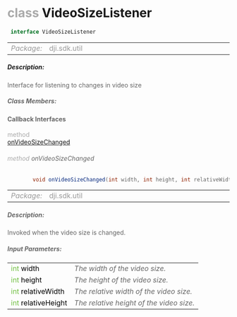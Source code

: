 <div class="article"><h1 ><font color="#AAA">class </font>VideoSizeListener</h1></div>

~~~java
 interface VideoSizeListener 
~~~

<html><table class="table-supportedby"><tr valign="top"><td width=15%><font color="#999"><i>Package:</i></td><td width=85%><font color="#999">dji.sdk.util</td></tr></table></html>



##### Description:



<font color="#666">Interface for listening to changes in video size



##### Class Members:



#### Callback Interfaces

<div class="api-row" id="djivideosizecalculatorutil_onvideosizechanged"><div class="api-col left"></div><div class="api-col middle" style="color:#AAA">method</div><div class="api-col right"><a class="trigger" href="#djivideosizecalculatorutil_onvideosizechanged_inline">onVideoSizeChanged</a></div></div><div class="inline-doc" id="djivideosizecalculatorutil_onvideosizechanged_inline"

><div class="article"><h6 ><font color="#AAA">method </font>onVideoSizeChanged</h6></div>

~~~java
        void onVideoSizeChanged(int width, int height, int relativeWidth, int relativeHeight)
~~~

<html><table class="table-supportedby"><tr valign="top"><td width=15%><font color="#999"><i>Package:</i></td><td width=85%><font color="#999">dji.sdk.util</td></tr></table></html>



##### Description:



<font color="#666">Invoked when the video size is changed.



##### Input Parameters:

<html><table class="table-inline-parameters"><tr valign="top"><td><font color="#70BF41">int <font color="#000">width</td><td><font color="#666"><i>The width of the video size.</i></td></tr><tr valign="top"><td><font color="#70BF41">int <font color="#000">height</td><td><font color="#666"><i>The height of the video size.</i></td></tr><tr valign="top"><td><font color="#70BF41">int <font color="#000">relativeWidth</td><td><font color="#666"><i>The relative width of the video size.</i></td></tr><tr valign="top"><td><font color="#70BF41">int <font color="#000">relativeHeight</td><td><font color="#666"><i>The relative height of the video size.</i></td></tr></table></html></div>


